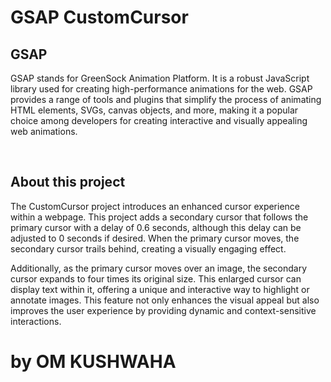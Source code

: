 # GSAP CustomCursor

<h2>
GSAP
</h2>

GSAP stands for GreenSock Animation Platform. It is a robust JavaScript library used for creating high-performance animations for the web. GSAP provides a range of tools and plugins that simplify the process of animating HTML elements, SVGs, canvas objects, and more, making it a popular choice among developers for creating interactive and visually appealing web animations.

</br>

<h2>
About this project
</h2>

The CustomCursor project introduces an enhanced cursor experience within a webpage. This project adds a secondary cursor that follows the primary cursor with a delay of 0.6 seconds, although this delay can be adjusted to 0 seconds if desired. When the primary cursor moves, the secondary cursor trails behind, creating a visually engaging effect.

Additionally, as the primary cursor moves over an image, the secondary cursor expands to four times its original size. This enlarged cursor can display text within it, offering a unique and interactive way to highlight or annotate images. This feature not only enhances the visual appeal but also improves the user experience by providing dynamic and context-sensitive interactions.

<h1>
by OM KUSHWAHA
</h1>
